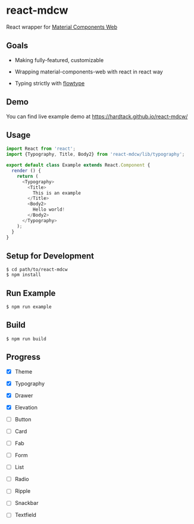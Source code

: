 react-mdcw
==========

React wrapper for [Material Components Web](
https://github.com/material-components/material-components-web)

Goals
-----

*  Making fully-featured, customizable

*  Wrapping material-components-web with react in react way

*  Typing strictly with [flowtype](https://flowtype.org)

Demo
----

You can find live example demo at https://hardtack.github.io/react-mdcw/

Usage
-----

``` javascript
import React from 'react';
import {Typography, Title, Body2} from 'react-mdcw/lib/typography';

export default class Example extends React.Component {
  render () {
    return (
      <Typography>
        <Title>
          This is an example
        </Title>
        <Body2>
          Hello world!
        </Body2>
      </Typography>
    );
  }
}
```

Setup for Development
---------------------

``` shell
$ cd path/to/react-mdcw
$ npm install
```

Run Example
-----------

``` shell
$ npm run example
```

Build
-----

``` shell
$ npm run build
```

Progress
--------

- [x] Theme

- [x] Typography

- [x] Drawer

- [x] Elevation

- [ ] Button

- [ ] Card

- [ ] Fab

- [ ] Form

- [ ] List

- [ ] Radio

- [ ] Ripple

- [ ] Snackbar

- [ ] Textfield
